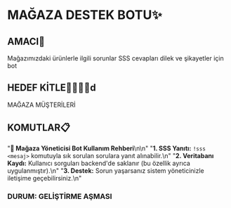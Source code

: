 # MAĞAZA DESTEK BOTU✨

## AMACI📄
Mağazımızdaki ürünlerle ilgili sorunlar SSS cevapları dilek ve şikayetler için bot

## HEDEF KİTLE👨‍👩‍👧‍👦d
MAĞAZA MÜŞTERİLERİ

## KOMUTLAR📋
"**📘 Mağaza Yöneticisi Bot Kullanım Rehberi**\n\n"
        "**1. SSS Yanıtı:** `!sss <mesaj>` komutuyla sık sorulan sorulara yanıt alınabilir.\n"
        "**2. Veritabanı Kaydı:** Kullanıcı sorguları backend'de saklanır (bu özellik ayrıca uygulanmıştır).\n"
        "**3. Destek:** Sorun yaşarsanız sistem yöneticinizle iletişime geçebilirsiniz.\n"


### DURUM: GELİŞTİRME AŞMASI
